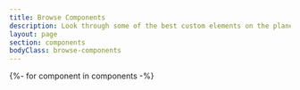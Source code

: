 ```yaml
---
title: Browse Components
description: Look through some of the best custom elements on the planet.
layout: page
section: components
bodyClass: browse-components
---
```


<quiet-search-list id="component-index" match="fuzzy">
  <quiet-text-field 
    slot="controller" 
    placeholder="Searching {{ components.length }} custom elements" 
    description="Results will automatically update as you type" 
    pill 
    autofocus 
    with-clear
    class="quiet-vh-label quiet-vh-description"
  >
    <quiet-icon slot="start" name="search"></quiet-icon>
  </quiet-text-field>

  {%- for component in components -%}
    <a 
      class="component" 
      href="/docs/components/{{ component.tagName | stripQuietPrefix}}"
    >
      <p class="name">{{ component.tagName | tagNameToDisplayName }}</p>
      <p class="tag-name"><code>&lt;{{ component.tagName }}&gt;</code></p>
      <p class="summary">{{ component.summary }}</p>
      <div class="badges">
        {%- if component.status == 'experimental' %}[experimental]{% endif %}
        {%- if component.status == 'stable' %}[stable]{% endif %}
        <quiet-badge>since {{ component.since }}</quiet-badge>
        {%- if component.superclass.name == 'QuietFormControlElement' %}[form]{% endif %}
      </div>
    </a>
  {%- endfor -%}

  <quiet-empty-state slot="empty">
    <img
      slot="illustration"
      src="/assets/images/whiskers/thinking.svg"
      alt="Whiskers the mouse pondering"
      style="width: auto; max-height: 12rem;"
    >
    <p>
      Sorry, nothing like that has been built yet!<br>
      <a href="https://github.com/quietui/quiet/discussions/categories/feature-requests" target="_blank">Ask for it here</a>
    </p>
  </quiet-empty-state>
</quiet-search-list>

<style>
  h1.title {
    text-align: center;
  }

  #component-index {
    &::part(items) {
      display: grid;
      grid-template-columns: repeat(auto-fill, minmax(18rem, 1fr));
      align-items: start;
      width: 100%;
      margin-block-end: 2rem;
    }

    quiet-text-field {
      max-width: 460px;
      margin-inline: auto;
      margin-block-end: 3rem;

      &::part(label) {
        margin-inline: auto;
      }
    }

    .component {
      position: relative;
      display: flex;
      flex-direction: column;
      flex: 1 1 auto;
      height: 100%;
      border: var(--quiet-border-style) var(--quiet-border-width) var(--quiet-neutral-stroke-softer);
      border-radius: var(--quiet-border-radius);
      background-color: var(--quiet-paper-color);
      box-shadow: var(--quiet-shadow-softer);
      font-weight: inherit;
      padding: 1.25rem;
      text-decoration: none;
      color: inherit;
      transition: all 100ms ease-out;

      &:focus-visible {
        outline-offset: calc(-1 * var(--quiet-border-width));
      }

      @media (hover: hover) {
        &:hover {
          transform: translateY(-3px) scale(1.04);
          box-shadow: var(--quiet-shadow-mid);
        }
      }

      .name {
        font-size: 1.3875rem;
        font-weight: var(--quiet-font-weight-semibold);
        margin-block-end: 0.25rem;
      }

      .tag-name {
        margin-block: 0;
      }

      .summary {
        margin-block: 0.5rem 1rem;
      }

      code {
        color: var(--quiet-text-muted);
        background: transparent;
        font-size: 1.125rem;
        white-space: normal;
        padding: 0;
      }

      .badges {
        display: flex;
        gap: .25rem;
        align-items: center;
        margin-top: auto;
      }
    }

    .empty {
      grid-column: 1 / -1;
      padding: 3rem 2rem;
      color: var(--quiet-text-muted);
      font-size: 1.125rem;
      text-align: center;

      quiet-icon {
        display: block;
        width: 2rem;
        height: 2rem;
        margin-inline: auto;
        margin-block-end: 0.5rem;
      }
    }
  }
</style>